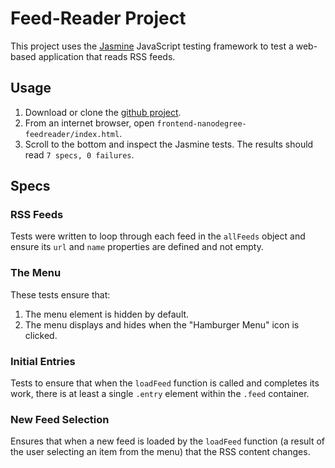 # Feed-Reader Project

This project uses the [Jasmine](http://jasmine.github.io/) JavaScript testing
framework to test a web-based application that reads RSS feeds.


## Usage

1. Download or clone the [github project](http://github.com/SegFault0x0/frontend-nanodegree-feedreader).
1. From an internet browser, open `frontend-nanodegree-feedreader/index.html`.
1. Scroll to the bottom and inspect the Jasmine tests.  The results should read
    `7 specs, 0 failures`.

## Specs

### RSS Feeds
Tests were written to loop through each feed in the `allFeeds` object and
ensure its `url` and `name` properties are defined and not empty.

### The Menu
These tests ensure that:

1. The menu element is hidden by default.
2. The menu displays and hides when the "Hamburger Menu" icon is clicked.

### Initial Entries
Tests to ensure that when the `loadFeed` function is called and completes its
work, there is at least a single `.entry` element within the `.feed` container.

### New Feed Selection
Ensures that when a new feed is loaded by the `loadFeed` function (a result of
the user selecting an item from the menu) that the RSS content changes.

